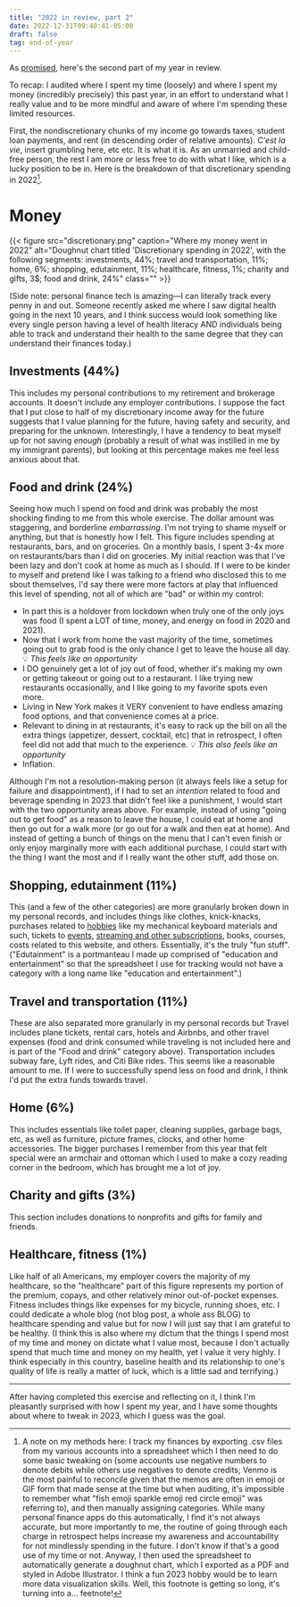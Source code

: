 ```yaml
---
title: "2022 in review, part 2"
date: 2022-12-31T09:40:41-05:00
draft: false
tag: end-of-year
---
```


As [promised](https://kwon.nyc/notes/2022/), here's the second part of my year in review. 

To recap: I audited where I spent my time (loosely) and where I spent my money (incredibly precisely) this past year, in an effort to understand what I really value and to be more mindful and aware of where I'm spending these limited resources.

First, the nondiscretionary chunks of my income go towards taxes, student loan payments, and rent (in descending order of relative amounts). _C'est la vie_, insert grumbling here, etc etc. It is what it is. As an unmarried and child-free person, the rest I am more or less free to do with what I like, which is a lucky position to be in. Here is the breakdown of that discretionary spending in 2022[^1]. 

# Money

{{< figure src="discretionary.png" caption="Where my money went in 2022" alt="Doughnut chart titled 'Discretionary spending in 2022', with the following segments: investments, 44%; travel and transportation, 11%; home, 6%; shopping, edutainment, 11%; healthcare, fitness, 1%; charity and gifts, 3$; food and drink, 24%" class="" >}}

(Side note: personal finance tech is amazing—I can literally track every penny in and out. Someone recently asked me where I saw digital health going in the next 10 years, and I think success would look something like every single person having a level of health literacy AND individuals being able to track and understand their health to the same degree that they can understand their finances today.)

## Investments (44%)

This includes my personal contributions to my retirement and brokerage accounts. It doesn't include any employer contributions. I suppose the fact that I put close to half of my discretionary income away for the future suggests that I value planning for the future, having safety and security, and preparing for the unknown. Interestingly, I have a tendency to beat myself up for not saving _enough_ (probably a result of what was instilled in me by my immigrant parents), but looking at this percentage makes me feel less anxious about that.

## Food and drink (24%)

Seeing how much I spend on food and drink was probably the most shocking finding to me from this whole exercise. The dollar amount was staggering, and borderline _embarrassing_. I'm not trying to shame myself or anything, but that is honestly how I felt. This figure includes spending at restaurants, bars, and on groceries. On a monthly basis, I spent 3-4x more on restaurants/bars than I did on groceries. My initial reaction was that I've been lazy and don't cook at home as much as I should. If I were to be kinder to myself and pretend like I was talking to a friend who disclosed this to me sbout themselves, I'd say there were more factors at play that influenced this level of spending, not all of which are "bad" or within my control:
* In part this is a holdover from lockdown when truly one of the only joys was food (I spent a LOT of time, money, and energy on food in 2020 and 2021). 
* Now that I work from home the vast majority of the time, sometimes going out to grab food is the only chance I get to leave the house all day. 💡 _This feels like an opportunity_
* I DO genuinely get a lot of joy out of food, whether it's making my own or getting takeout or going out to a restaurant. I like trying new restaurants occasionally, and I like going to my favorite spots even more.
* Living in New York makes it VERY convenient to have endless amazing food options, and that convenience comes at a price.
* Relevant to dining in at restaurants, it's easy to rack up the bill on all the extra things (appetizer, dessert, cocktail, etc) that in retrospect, I often feel did not add that much to the experience. 💡 _This also feels like an opportunity_
* Inflation.

Although I'm not a resolution-making person (it always feels like a setup for failure and disappointment), if I had to set an _*intention*_ related to food and beverage spending in 2023 that didn't feel like a punishment, I would start with the two opportunity areas above. For example, instead of using "going out to get food" as a reason to leave the house, I could eat at home and then go out for a walk more (or go out for a walk and then eat at home). And instead of getting a bunch of things on the menu that I can't even finish or only enjoy marginally more with each additional purchase, I could start with the thing I want the most and if I really want the other stuff, add those on.

## Shopping, edutainment (11%)

This (and a few of the other categories) are more granularly broken down in my personal records, and includes things like clothes, knick-knacks, purchases related to [hobbies](https://kwon.nyc/notes/2022/#hobbies-attempted) like my mechanical keyboard materials and such, tickets to [events](https://kwon.nyc/notes/2022/#shows-and-events), [streaming and other subscriptions](https://kwon.nyc/notes/2022/#media-consumed), books, courses, costs related to this website, and others. Essentially, it's the truly "fun stuff". ("Edutainment" is a portmanteau I made up comprised of "education and entertainment" so that the spreadsheet I use for tracking would not have a category with a long name like "education and entertainment".)

## Travel and transportation (11%)

These are also separated more granularly in my personal records but Travel includes plane tickets, rental cars, hotels and Airbnbs, and other travel expenses (food and drink consumed while traveling is not included here and is part of the "Food and drink" category above). Transportation includes subway fare, Lyft rides, and Citi Bike rides. This seems like a reasonable amount to me. If I were to successfully spend less on food and drink, I think I'd put the extra funds towards travel.

## Home (6%)

This includes essentials like toilet paper, cleaning supplies, garbage bags, etc, as well as furniture, picture frames, clocks, and other home accessories. The bigger purchases I remember from this year that felt special were an armchair and ottoman which I used to make a cozy reading corner in the bedroom, which has brought me a lot of joy.

## Charity and gifts (3%)

This section includes donations to nonprofits and gifts for family and friends.

## Healthcare, fitness (1%)

Like half of all Americans, my employer covers the majority of my healthcare, so the "healthcare" part of this figure represents my portion of the premium, copays, and other relatively minor out-of-pocket expenses. Fitness includes things like expenses for my bicycle, running shoes, etc. I could dedicate a whole blog (not blog post, a whole ass BLOG) to healthcare spending and value but for now I will just say that I am grateful to be healthy. (I think this is also where my dictum that the things I spend most of my time and money on dictate what I value most, because I don't actually spend that much time and money on my health, yet I value it very highly. I think especially in this country, baseline health and its relationship to one's quality of life is really a matter of luck, which is a little sad and terrifying.)

<hr />

After having completed this exercise and reflecting on it, I think I'm pleasantly surprised with how I spent my year, and I have some thoughts about where to tweak in 2023, which I guess was the goal.

[^1]: A note on my methods here: I track my finances by exporting .csv files from my various accounts into a spreadsheet which I then need to do some basic tweaking on (some accounts use negative numbers to denote debits while others use negatives to denote credits; Venmo is the most painful to reconcile given that the memos are often in emoji or GIF form that made sense at the time but when auditing, it's impossible to remember what "fish emoji sparkle emoji red circle emoji" was referring to), and then manually assigning categories. While many personal finance apps do this automatically, I find it's not always accurate, but more importantly to me, the routine of going through each charge in retrospect helps increase my awareness and accountability for not mindlessly spending in the future. I don't know if that's a good use of my time or not. Anyway, I then used the spreadsheet to automatically generate a doughnut chart, which I exported as a PDF and styled in Adobe Illustrator. I think a fun 2023 hobby would be to learn more data visualization skills. Well, this footnote is getting so long, it's turning into a... feetnote!
